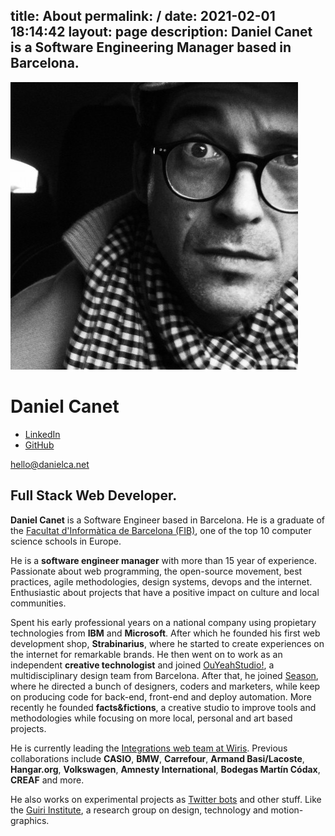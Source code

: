 title: About
permalink: /
date: 2021-02-01 18:14:42
layout: page
description: Daniel Canet is a Software Engineering Manager based in Barcelona.
--- 
<div class="first stack">
    <img src="media/profile.jpg" alt="Profile pic from Daniel Canet" class="img-profile" />
    <h1>Daniel Canet</h1>
    <ul class="social" role="list">
        <li>
            <a href="https://linkedin.com" title="Visit Daniel Canet's LinkedIn profile">
                LinkedIn
            </a>
        </li>
        <li>
            <a href="https://github.com/dcanetma" title="Visit Daniel Canet's GitHub profile">
                GitHub
            </a>
        </li>
    </ul>
    <p>
        <a href="mailto:hello@danielca.net" title="Contact by e-mail" class="btn">hello@danielca.net</a>
    </p>
</div>
<div class="last stack bio">
    <h2>
        Full Stack Web Developer.
    </h2>
    <p>
        <b>Daniel Canet</b> is a Software Engineer based in Barcelona. He is a graduate of
        the <a href="https://www.fib.upc.edu/en/fib">Facultat d'Informàtica de Barcelona (FIB)</a>, one
        of the top 10 computer science schools in Europe.
    </p>
    <p>He is a <b>software engineer manager</b> with more than 15 year of experience. Passionate about web programming, the open-source
        movement, best practices, agile methodologies, design systems, devops and the internet.
        Enthusiastic about
        projects that have a positive impact on culture and local communities.
    </p>
    <p>Spent his early professional years on a national company using propietary technologies from <b>IBM</b>
        and
        <b>Microsoft</b>. After which he founded his first web development shop, <b>Strabinarius</b>, where he started
        to create
        experiences on the internet for remarkable brands. He then went on to work as an independent
        <b>creative
        technologist</b> and joined <a href="https://ouyeahstudio.com/" title="OuYeahStudio!">OuYeahStudio!</a>, a multidisciplinary design team from Barcelona. After that,
        he joined <a href="https://season.es/" title="Season">Season</a>, where he directed a bunch of designers, coders and marketers, while keep on
        producing code for back-end, front-end and deploy automation. More recently he
        founded <b>facts&fictions</b>, a creative studio to improve tools and methodologies while focusing on
        more local, personal and art based projects. 
    </p>
    <p>
        He is currently leading the <a href="https://www.wiris.com/"
            title="Current position">Integrations web team at Wiris</a>. Previous collaborations include <b>CASIO</b>, <b>BMW</b>,
        <b>Carrefour</b>, <b>Armand Basi/Lacoste</b>, <b>Hangar.org</b>, <b>Volkswagen</b>, <b>Amnesty International</b>, <b>Bodegas Martín
        Códax</b>, <b>CREAF</b> and more.
    </p>
    <p>
        He also works on experimental projects as <a href="https://www.google.com/search?safe=off&q=spaingovedits">Twitter bots</a> and other stuff. Like the <a href="https://www.guiri.ooo/" title="We Are Not Artists">Guiri Institute</a>, a research group on design, technology and motion-graphics.
    </p>
</div>

